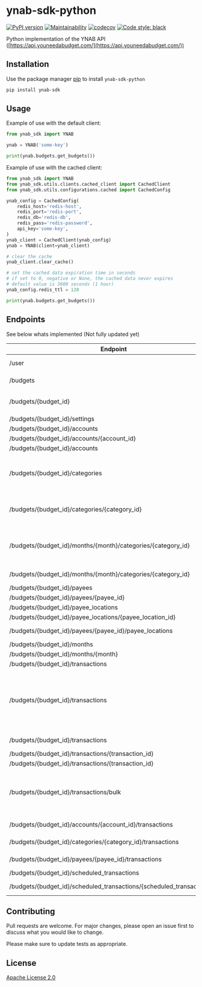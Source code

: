 # ynab-sdk-python

[![PyPI version](https://badge.fury.io/py/ynab-sdk.svg)](https://badge.fury.io/py/ynab-sdk)
[![Maintainability](https://api.codeclimate.com/v1/badges/b6042768d805939000c2/maintainability)](https://codeclimate.com/github/andreroggeri/ynab-sdk-python/maintainability)
[![codecov](https://codecov.io/gh/andreroggeri/ynab-sdk-python/branch/master/graph/badge.svg)](https://codecov.io/gh/andreroggeri/ynab-sdk-python)
[![Code style: black](https://img.shields.io/badge/code%20style-black-000000.svg)](https://github.com/psf/black)

Python implementation of the YNAB API ([https://api.youneedabudget.com/](https://api.youneedabudget.com/))

## Installation

Use the package manager [pip](https://pip.pypa.io/en/stable/) to install `ynab-sdk-python`

```bash
pip install ynab-sdk
```

## Usage

Example of use with the default client:

```python
from ynab_sdk import YNAB

ynab = YNAB('some-key')

print(ynab.budgets.get_budgets())
```

Example of use with the cached client:

```python
from ynab_sdk import YNAB
from ynab_sdk.utils.clients.cached_client import CachedClient
from ynab_sdk.utils.configurations.cached import CachedConfig

ynab_config = CachedConfig(
    redis_host='redis-host',
    redis_port='redis-port',
    redis_db='redis-db',
    redis_pass='redis-password',
    api_key='some-key',
)
ynab_client = CachedClient(ynab_config)
ynab = YNAB(client=ynab_client)

# clear the cache
ynab_client.clear_cache()

# set the cached data expiration time in seconds
# if set to 0, negative or None, the cached data never expires
# default value is 3600 seconds (1 hour)
ynab_config.redis_ttl = 120

print(ynab.budgets.get_budgets())
```

## Endpoints

See below whats implemented (Not fully updated yet)

| Endpoint                                                               | Verb  | Description                                                                                                                                                                                                                                               | Working | Obs |
| ---------------------------------------------------------------------- | ----- | --------------------------------------------------------------------------------------------------------------------------------------------------------------------------------------------------------------------------------------------------------- | ------- | --- |
| /user                                                                  | GET   | Returns authenticated user information                                                                                                                                                                                                                    | NO      |     |
| /budgets                                                               | GET   | Returns budgets list with summary information                                                                                                                                                                                                             | YES     |
| /budgets/{budget_id}                                                   | GET   | Returns a single budget with all related entities.  This resource is effectively a full budget export.                                                                                                                                                    | YES     |
| /budgets/{budget_id}/settings                                          | GET   | Returns settings for a budget                                                                                                                                                                                                                             | YES     |
| /budgets/{budget_id}/accounts                                          | GET   | Returns all accounts                                                                                                                                                                                                                                      | YES     |
| /budgets/{budget_id}/accounts/{account_id}                             | GET   | Returns a single account                                                                                                                                                                                                                                  | YES     |
| /budgets/{budget_id}/accounts                                          | POST  | Creates a new account                                                                                                                                                                                                                                     | YES     |
| /budgets/{budget_id}/categories                                        | GET   | Returns all categories grouped by category group.  Amounts (budgeted, activity, balance, etc.) are specific to the current budget month (UTC).                                                                                                            |         |
| /budgets/{budget_id}/categories/{category_id}                          | GET   | Returns a single category.  Amounts (budgeted, activity, balance, etc.) are specific to the current budget month (UTC).                                                                                                                                   |         |
| /budgets/{budget_id}/months/{month}/categories/{category_id}           | GET   | Returns a single category for a specific budget month.  Amounts (budgeted, activity, balance, etc.) are specific to the current budget month (UTC).                                                                                                       |         |
| /budgets/{budget_id}/months/{month}/categories/{category_id}           | PATCH | Update a category for a specific month                                                                                                                                                                                                                    |         |
| /budgets/{budget_id}/payees                                            | GET   | Returns all payees                                                                                                                                                                                                                                        | YES     |
| /budgets/{budget_id}/payees/{payee_id}                                 | GET   | Returns single payee                                                                                                                                                                                                                                      | YES     |
| /budgets/{budget_id}/payee_locations                                   | GET   | Returns all payee locations                                                                                                                                                                                                                               | NO      |
| /budgets/{budget_id}/payee_locations/{payee_location_id}               | GET   | Returns a single payee location                                                                                                                                                                                                                           | NO      |
| /budgets/{budget_id}/payees/{payee_id}/payee_locations                 | GET   | Returns all payee locations for the specified payee                                                                                                                                                                                                       | NO      |
| /budgets/{budget_id}/months                                            | GET   | Returns all budget months                                                                                                                                                                                                                                 | NO      |
| /budgets/{budget_id}/months/{month}                                    | GET   | Returns a single budget month                                                                                                                                                                                                                             | NO      |
| /budgets/{budget_id}/transactions                                      | GET   | Returns budget transactions                                                                                                                                                                                                                               | YES     |
| /budgets/{budget_id}/transactions                                      | POST  | Creates a single transaction or multiple transactions.  If you provide a body containing a 'transaction' object, a single transaction will be created and if you provide a body containing a 'transactions' array, multiple transactions will be created. | YES     |
| /budgets/{budget_id}/transactions                                      | PATCH | Updates multiple transactions, by 'id' or 'import_id'.                                                                                                                                                                                                    | NO      |
| /budgets/{budget_id}/transactions/{transaction_id}                     | GET   | Returns a single transaction                                                                                                                                                                                                                              | YES     |
| /budgets/{budget_id}/transactions/{transaction_id}                     | PUT   | Updates a transaction                                                                                                                                                                                                                                     | YES     |
| /budgets/{budget_id}/transactions/bulk                                 | POST  | Creates multiple transactions.  Although this endpoint is still supported, it is recommended to use 'POST /budgets/{budget_id}/transactions' to create multiple transactions.                                                                             | NO      |
| /budgets/{budget_id}/accounts/{account_id}/transactions                | GET   | Returns all transactions for a specified account                                                                                                                                                                                                          | YES     |
| /budgets/{budget_id}/categories/{category_id}/transactions             | GET   | Returns all transactions for a specified category                                                                                                                                                                                                         | NO      |
| /budgets/{budget_id}/payees/{payee_id}/transactions                    | GET   | Returns all transactions for a specified payee                                                                                                                                                                                                            | NO      |
| /budgets/{budget_id}/scheduled_transactions                            | GET   | Returns all scheduled transactions                                                                                                                                                                                                                        | NO      |
| /budgets/{budget_id}/scheduled_transactions/{scheduled_transaction_id} | GET   | Returns a single scheduled transaction                                                                                                                                                                                                                    | NO      |

## Contributing

Pull requests are welcome. For major changes, please open an issue first to discuss what you would like to change.

Please make sure to update tests as appropriate.

## License

[Apache License 2.0](https://choosealicense.com/licenses/apache-2.0/)
